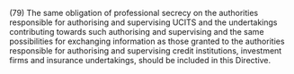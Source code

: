 (79) The same obligation of professional secrecy on the authorities responsible for authorising and supervising UCITS and the undertakings contributing towards such authorising and supervising and the same possibilities for exchanging information as those granted to the authorities responsible for authorising and supervising credit institutions, investment firms and insurance undertakings, should be included in this Directive.